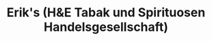 ---
title: "Erik's (H&E Tabak und Spirituosen Handelsgesellschaft)"
url: /jena/eriks-hunde-tabak-und-spirituosen-handelsgesellschaft/
shop: Spirituosen
---